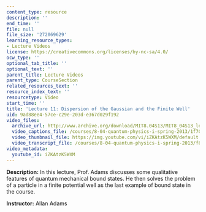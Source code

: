 ```yaml
---
content_type: resource
description: ''
end_time: ''
file: null
file_size: '272069629'
learning_resource_types:
- Lecture Videos
license: https://creativecommons.org/licenses/by-nc-sa/4.0/
ocw_type: ''
optional_tab_title: ''
optional_text: ''
parent_title: Lecture Videos
parent_type: CourseSection
related_resources_text: ''
resource_index_text: ''
resourcetype: Video
start_time: ''
title: 'Lecture 11: Dispersion of the Gaussian and the Finite Well'
uid: 9ad88ee4-57ce-c29e-203d-e367d029f192
video_files:
  archive_url: http://www.archive.org/download/MIT8.04S13/MIT8_04S13_lec11_300k.mp4
  video_captions_file: /courses/8-04-quantum-physics-i-spring-2013/1f706884c303559daf3646bf91e0e52a_iZKAtzK5WXM.vtt
  video_thumbnail_file: https://img.youtube.com/vi/iZKAtzK5WXM/default.jpg
  video_transcript_file: /courses/8-04-quantum-physics-i-spring-2013/f89cf1b09d8a9661ae4b22924dfe45b6_iZKAtzK5WXM.pdf
video_metadata:
  youtube_id: iZKAtzK5WXM
---
```


**Description:** In this lecture, Prof. Adams discusses some qualitative features of quantum mechanical bound states. He then solves the problem of a particle in a finite potential well as the last example of bound state in the course.

**Instructor:** Allan Adams

